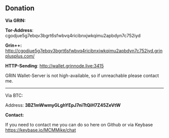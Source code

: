 ## Donation 

**Via GRIN:**

**Tor-Address**: cgodjue5g7ebqv3bgrt6sfwbvq4ricibnxjwkqimu2apbdyn7c752iyd 

**Grin++:** http://cgodjue5g7ebqv3bgrt6sfwbvq4ricibnxjwkqimu2apbdyn7c752iyd.grinplusplus.com/ 

**HTTP-Sending**: http://wallet.grinnode.live:3415 

GRIN Wallet-Server is not high-available, so if unreachable please contact me.

--------

Via BTC:

Address: **3BZ1mWwmyGLghYEpJ7niTtQiH7Z45ZeVtW**



**Contact:**

If you need to contact me you can do so here on Github or via Keybase https://keybase.io/MCMMike/chat

